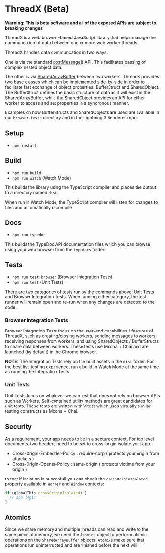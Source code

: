 # ThreadX (Beta)

**Warning: This is beta software and all of the exposed APIs are subject to
breaking changes**

ThreadX is a web browser-based JavaScript library that helps manage the
communcation of data between one or more web worker threads.

ThreadX handles data communcation in two ways:

One is via the standard
[postMessage()](https://developer.mozilla.org/en-US/docs/Web/API/Worker/postMessage)
API. This facilitates passing of complex nested object data.

The other is via [SharedArrayBuffer](https://developer.mozilla.org/en-US/docs/Web/JavaScript/Reference/Global_Objects/SharedArrayBuffer) between two workers. ThreadX
provides two base classes which can be implemented side-by-side in order to
facilitate fast exchange of object properties: BufferStruct and SharedObject.
The BufferStruct defines the basic structure of data as it will exist in the
SharedArrayBuffer, while the SharedObject provides an API for either worker
to access and set properties in a syncronous manner.

Examples on how BufferStructs and SharedObjects are used are available in our
`browser-tests` directory and in the Lightning 3 Renderer repo.

## Setup

- `npm install`

## Build

- `npm run build`
- `npm run watch` (Watch Mode)

This builds the library using the TypeScript compiler and places the output to
a directory named `dist`.

When run in Watch Mode, the TypeScript compiler will listen for changes to files
and automatically recompile

## Docs

- `npm run typedoc`

This builds the TypeDoc API documentation files which you can browse using your
web browser from the `typedocs` folder.

## Tests

- `npm run test:browser` (Browser Integration Tests)
- `npm run test` (Unit Tests)

There are two categories of tests run by the commands above: Unit Tests and Browser
Integration Tests. When running either category, the test runner will remain open
and re-run when any changes are detected to the code.

### Browser Integration Tests

Browser Integration Tests focus on the user-end capabilities / features of
ThreadX, such as creating/closing workers, sending messages to workers,
receiving responses from workers, and using SharedObjects / BufferStructs
to share data between workers. These tests use Mocha + Chai and are launched
(by default) in the Chrome browser.

**NOTE:** The Integration Tests rely on the built assets in the `dist` folder. For
the best live testing experience, run a build in Watch Mode at the same time
as running the Integration Tests.

### Unit Tests

Unit Tests focus on whatever we can test that does not rely on browser APIs
such as Workers. Self-contained utility methods are great candidates for unit
tests. These tests are written with Vitest which uses virtually similar
testing constructs as Mocha + Chai.

## Security

As a requirement, your app needs to be in a secture context. For top level documents, two headers need to be set to cross-origin isolate yout app.

- Cross-Origin-Embedder-Policy : require-corp ( protects your origin from attackers )
- Cross-Origin-Opener-Policy : same-origin ( protects victims from your origin )

to test if isolation is succesfull you can check the `crossOriginIsolated` property available in `Worker` and `Window` contexts:

```js
if (globalThis.crossOriginIsolated) {
  // app logic
}
```

## Atomics

Since we share memory and multiple threads can read and write to the same piece of memory, we need the `Atomics` object to perform atomic operations on the `SharedArrayBuffer` objects. `Atomics` make sure that operations run uninterrupted and are finished before the next will.
